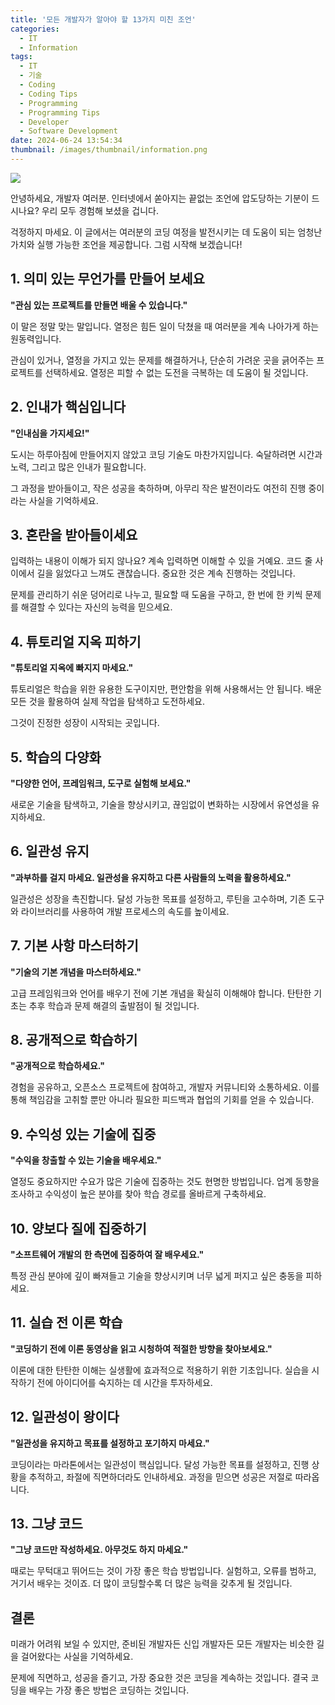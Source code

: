 ```yaml
---
title: '모든 개발자가 알아야 할 13가지 미친 조언'
categories:
  - IT
  - Information
tags:
  - IT
  - 기술
  - Coding
  - Coding Tips
  - Programming
  - Programming Tips
  - Developer
  - Software Development
date: 2024-06-24 13:54:34
thumbnail: /images/thumbnail/information.png
---
```


![](/images/header/info-17.png)

안녕하세요, 개발자 여러분. 인터넷에서 쏟아지는 끝없는 조언에 압도당하는 기분이 드시나요? 우리 모두 경험해 보셨을 겁니다.

걱정하지 마세요. 이 글에서는 여러분의 코딩 여정을 발전시키는 데 도움이 되는 엄청난 가치와 실행 가능한 조언을 제공합니다. 그럼 시작해 보겠습니다!

## 1. 의미 있는 무언가를 만들어 보세요

**"관심 있는 프로젝트를 만들면 배울 수 있습니다."**

이 말은 정말 맞는 말입니다. 열정은 힘든 일이 닥쳤을 때 여러분을 계속 나아가게 하는 원동력입니다.

관심이 있거나, 열정을 가지고 있는 문제를 해결하거나, 단순히 가려운 곳을 긁어주는 프로젝트를 선택하세요. 열정은 피할 수 없는 도전을 극복하는 데 도움이 될 것입니다.

## 2. 인내가 핵심입니다

**"인내심을 가지세요!"**

도시는 하루아침에 만들어지지 않았고 코딩 기술도 마찬가지입니다. 숙달하려면 시간과 노력, 그리고 많은 인내가 필요합니다.

그 과정을 받아들이고, 작은 성공을 축하하며, 아무리 작은 발전이라도 여전히 진행 중이라는 사실을 기억하세요.

## 3. 혼란을 받아들이세요

입력하는 내용이 이해가 되지 않나요? 계속 입력하면 이해할 수 있을 거예요. 코드 줄 사이에서 길을 잃었다고 느껴도 괜찮습니다. 중요한 것은 계속 진행하는 것입니다.

문제를 관리하기 쉬운 덩어리로 나누고, 필요할 때 도움을 구하고, 한 번에 한 키씩 문제를 해결할 수 있다는 자신의 능력을 믿으세요.

## 4. 튜토리얼 지옥 피하기

**"튜토리얼 지옥에 빠지지 마세요."**

튜토리얼은 학습을 위한 유용한 도구이지만, 편안함을 위해 사용해서는 안 됩니다. 배운 모든 것을 활용하여 실제 작업을 탐색하고 도전하세요.

그것이 진정한 성장이 시작되는 곳입니다.

## 5. 학습의 다양화

**"다양한 언어, 프레임워크, 도구로 실험해 보세요."**

새로운 기술을 탐색하고, 기술을 향상시키고, 끊임없이 변화하는 시장에서 유연성을 유지하세요.

## 6. 일관성 유지

**"과부하를 걸지 마세요. 일관성을 유지하고 다른 사람들의 노력을 활용하세요."**

일관성은 성장을 촉진합니다. 달성 가능한 목표를 설정하고, 루틴을 고수하며, 기존 도구와 라이브러리를 사용하여 개발 프로세스의 속도를 높이세요.

## 7. 기본 사항 마스터하기

**"기술의 기본 개념을 마스터하세요."**

고급 프레임워크와 언어를 배우기 전에 기본 개념을 확실히 이해해야 합니다. 탄탄한 기초는 추후 학습과 문제 해결의 출발점이 될 것입니다.

## 8. 공개적으로 학습하기

**"공개적으로 학습하세요."**

경험을 공유하고, 오픈소스 프로젝트에 참여하고, 개발자 커뮤니티와 소통하세요. 이를 통해 책임감을 고취할 뿐만 아니라 필요한 피드백과 협업의 기회를 얻을 수 있습니다.

## 9. 수익성 있는 기술에 집중

**"수익을 창출할 수 있는 기술을 배우세요."**

열정도 중요하지만 수요가 많은 기술에 집중하는 것도 현명한 방법입니다. 업계 동향을 조사하고 수익성이 높은 분야를 찾아 학습 경로를 올바르게 구축하세요.

## 10. 양보다 질에 집중하기

**"소프트웨어 개발의 한 측면에 집중하여 잘 배우세요."**

특정 관심 분야에 깊이 빠져들고 기술을 향상시키며 너무 넓게 퍼지고 싶은 충동을 피하세요.

## 11. 실습 전 이론 학습

**"코딩하기 전에 이론 동영상을 읽고 시청하여 적절한 방향을 찾아보세요."**

이론에 대한 탄탄한 이해는 실생활에 효과적으로 적용하기 위한 기초입니다. 실습을 시작하기 전에 아이디어를 숙지하는 데 시간을 투자하세요.

## 12. 일관성이 왕이다

**"일관성을 유지하고 목표를 설정하고 포기하지 마세요."**

코딩이라는 마라톤에서는 일관성이 핵심입니다. 달성 가능한 목표를 설정하고, 진행 상황을 추적하고, 좌절에 직면하더라도 인내하세요. 과정을 믿으면 성공은 저절로 따라옵니다.

## 13. 그냥 코드

**"그냥 코드만 작성하세요. 아무것도 하지 마세요."**

때로는 무턱대고 뛰어드는 것이 가장 좋은 학습 방법입니다. 실험하고, 오류를 범하고, 거기서 배우는 것이죠. 더 많이 코딩할수록 더 많은 능력을 갖추게 될 것입니다.

## 결론

미래가 어려워 보일 수 있지만, 준비된 개발자든 신입 개발자든 모든 개발자는 비슷한 길을 걸어왔다는 사실을 기억하세요.

문제에 직면하고, 성공을 즐기고, 가장 중요한 것은 코딩을 계속하는 것입니다. 결국 코딩을 배우는 가장 좋은 방법은 코딩하는 것입니다.
